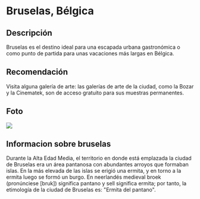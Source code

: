 # Bruselas, Bélgica

## Descripción
Bruselas es el destino ideal para una escapada urbana gastronómica o como punto de partida para unas vacaciones más largas en Bélgica.

## Recomendación
Visita alguna galería de arte: las galerías de arte de la ciudad, como la Bozar y la Cinematek, son de acceso gratuito para sus muestras permanentes.

## Foto
![](https://viajes.nationalgeographic.com.es/medio/2025/01/27/bruselas_b9ea4d62_2472869847_250127104423_1280x854.webp)

## Informacion sobre bruselas
Durante la Alta Edad Media, el territorio en donde está emplazada la ciudad de Bruselas era un área pantanosa con abundantes arroyos que formaban islas. En la más elevada de las islas se erigió una ermita, y en torno a la ermita luego se formó un burgo. En neerlandés medieval broek (pronúnciese [bruk]) significa pantano y sell significa ermita; por tanto, la etimología de la ciudad de Bruselas es: "Ermita del pantano".
